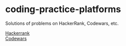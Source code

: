 # coding-practice-platforms
Solutions of problems on HackerRank, Codewars, etc.

<a href="https://github.com/Daply/coding-practice-platforms/blob/master/Hackerrank/README.md">Hackerrank</a><br>
<a href="https://github.com/Daply/coding-practice-platforms/blob/master/CodeWars/README.md">Codewars</a>
